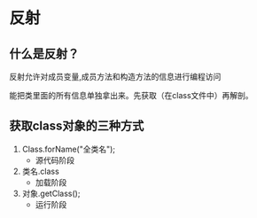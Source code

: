 # 反射
## 什么是反射？
反射允许对成员变量,成员方法和构造方法的信息进行编程访问

能把类里面的所有信息单独拿出来。先获取（在class文件中）再解剖。

## 获取class对象的三种方式
1. Class.forName("全类名");
   + 源代码阶段
2. 类名.class
   + 加载阶段
3. 对象.getClass();
   + 运行阶段